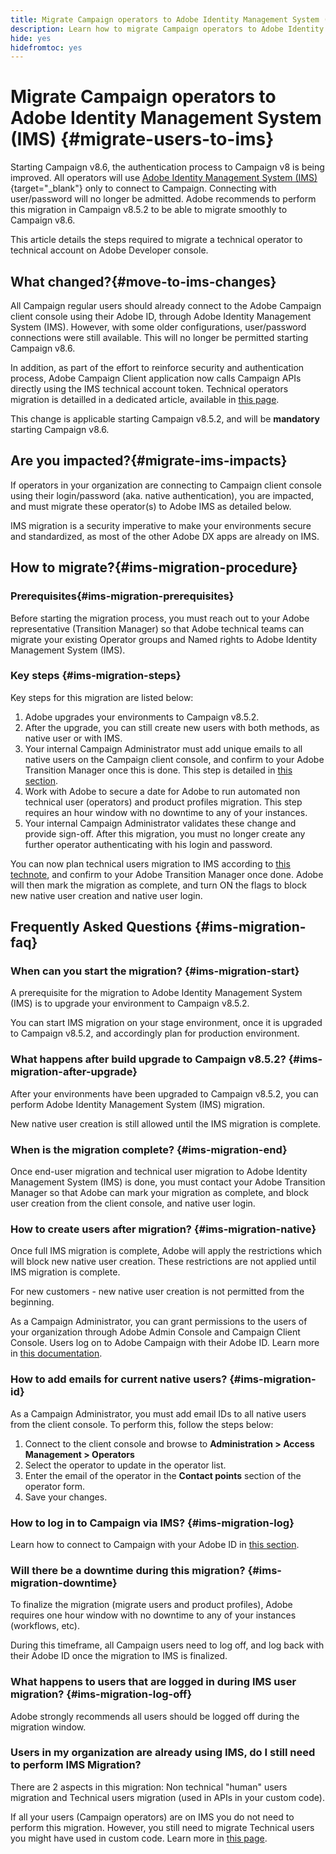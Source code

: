 ```yaml
---
title: Migrate Campaign operators to Adobe Identity Management System (IMS)
description: Learn how to migrate Campaign operators to Adobe Identity Management System (IMS)
hide: yes
hidefromtoc: yes
---
```

# Migrate Campaign operators to Adobe Identity Management System (IMS) {#migrate-users-to-ims}

Starting Campaign v8.6, the authentication process to Campaign v8 is being improved. All operators will use [Adobe Identity Management System (IMS)](https://helpx.adobe.com/enterprise/using/identity.html){target="_blank"} only to connect to Campaign. Connecting with user/password will no longer be admitted. Adobe recommends to perform this migration in Campaign v8.5.2 to be able to migrate smoothly to Campaign v8.6.

This article details the steps required to migrate a technical operator to technical account on Adobe Developer console.

## What changed?{#move-to-ims-changes}

All Campaign regular users should already connect to the Adobe Campaign client console using their Adobe ID, through Adobe Identity Management System (IMS). However, with some older configurations, user/password connections were still available. This will no longer be permitted starting Campaign v8.6.

In addition, as part of the effort to reinforce security and authentication process, Adobe Campaign Client application now calls Campaign APIs directly using the IMS technical account token. Technical operators migration is detailled in a dedicated article, available in [this page](ims-migration.md).

This change is applicable starting Campaign v8.5.2, and will be **mandatory** starting Campaign v8.6. 


## Are you impacted?{#migrate-ims-impacts}

If operators in your organization are connecting to Campaign client console using their login/password (aka. native authentication), you are impacted, and must migrate these operator(s) to Adobe IMS as detailed below.

IMS migration is a security imperative to make your environments secure and standardized, as most of the other Adobe DX apps are already on IMS.

## How to migrate?{#ims-migration-procedure}

### Prerequisites{#ims-migration-prerequisites}

Before starting the migration process, you must reach out to your Adobe representative (Transition Manager) so that Adobe technical teams can migrate your existing Operator groups and Named rights to Adobe Identity Management System (IMS).

### Key steps {#ims-migration-steps}

Key steps for this migration are listed below: 

1. Adobe upgrades your environments to Campaign v8.5.2.
1. After the upgrade, you can still create new users with both methods, as native user or with IMS.
1. Your internal Campaign Administrator must add unique emails to all native users on the Campaign client console, and confirm to your Adobe Transition Manager once this is done. This step is detailed in [this section](#ims-migration-id).
1. Work with Adobe to secure a date for Adobe to run automated non technical user (operators) and product profiles migration. This step requires an hour window with no downtime to any of your instances.
1. Your internal Campaign Administrator validates these change and provide sign-off. After this migration, you must no longer create any further operator authenticating with his login and password.

You can now plan technical users migration to IMS according to [this technote](ims-migration.md), and confirm to your Adobe Transition Manager once done.
Adobe will then mark the migration as complete, and turn ON the flags to block new native user creation and native user login.

## Frequently Asked Questions {#ims-migration-faq}

### When can you start the migration? {#ims-migration-start}

A prerequisite for the migration to Adobe Identity Management System (IMS) is to upgrade your environment to Campaign v8.5.2.

You can start IMS migration on your stage environment, once it is upgraded to Campaign v8.5.2, and accordingly plan for production environment.

### What happens after build upgrade to Campaign v8.5.2? {#ims-migration-after-upgrade}

After your environments have been upgraded to Campaign v8.5.2, you can perform Adobe Identity Management System (IMS) migration. 

New native user creation is still allowed until the IMS migration is complete. 

### When is the migration complete? {#ims-migration-end}

Once end-user migration and technical user migration to Adobe Identity Management System (IMS) is done, you must contact your Adobe Transition Manager so that Adobe can mark your migration as complete, and block user creation from the client console, and native user login.


### How to create users after migration? {#ims-migration-native}

Once full IMS migration is complete, Adobe will apply the restrictions which will block new native user creation. These restrictions are not applied until IMS migration is complete.

For new customers - new native user creation is not permitted from the beginning.

As a Campaign Administrator, you can grant permissions to the users of your organization through Adobe Admin Console and Campaign Client Console. Users log on to Adobe Campaign with their Adobe ID. Learn more in [this documentation](../../v8/start/gs-permissions.md).

### How to add emails for current native users? {#ims-migration-id}

As a Campaign Administrator, you must add email IDs to all native users from the client console. To perform this, follow the steps below:

1. Connect to the client console and browse to **Administration > Access Management > Operators**
1. Select the operator to update in the operator list.
1. Enter the email of the operator in the **Contact points** section of the operator form.
1. Save your changes.


### How to log in to Campaign via IMS? {#ims-migration-log}

Learn how to connect to Campaign with your Adobe ID in [this section](../../v8/start/connect.md).

### Will there be a downtime during this migration? {#ims-migration-downtime}

To finalize the migration (migrate users and product profiles), Adobe requires one hour window with no downtime to any of your instances (workflows, etc).

During this timeframe, all Campaign users need to log off, and log back with their Adobe ID once the migration to IMS is finalized.


### What happens to users that are logged in during IMS user migration? {#ims-migration-log-off}

Adobe strongly recommends all users should be logged off during the migration window.

### Users in my organization are already using IMS, do I still need to perform IMS Migration?

There are 2 aspects in this migration: Non technical "human" users migration and Technical users migration (used in APIs in your custom code).

If all your users (Campaign operators) are on IMS you do not need to perform this migration. However, you still need to migrate Technical users you might have used in custom code. Learn more in [this page](ims-migration.md).